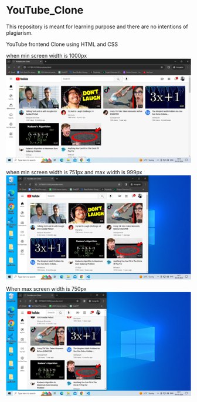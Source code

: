 # YouTube_Clone
This repository is meant for learning purpose and there are no intentions of plagiarism.

YouTube frontend Clone using HTML and CSS

when min screen width is 1000px
 ![alt text](<Screenshot (7).png>)


when min screen width is 751px and max width is 999px
![alt text](<Screenshot (8).png>)

When max screen width is 750px
![alt text](<Screenshot (9).png>) 
